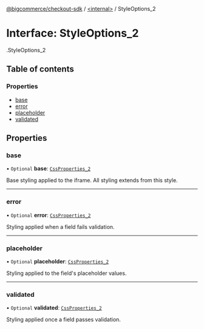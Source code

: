 [@bigcommerce/checkout-sdk](../README.md) / [<internal\>](../modules/internal_.md) / StyleOptions\_2

# Interface: StyleOptions\_2

[<internal>](../modules/internal_.md).StyleOptions_2

## Table of contents

### Properties

- [base](internal_.StyleOptions_2.md#base)
- [error](internal_.StyleOptions_2.md#error)
- [placeholder](internal_.StyleOptions_2.md#placeholder)
- [validated](internal_.StyleOptions_2.md#validated)

## Properties

### base

• `Optional` **base**: [`CssProperties_2`](internal_.CssProperties_2.md)

Base styling applied to the iframe. All styling extends from this style.

___

### error

• `Optional` **error**: [`CssProperties_2`](internal_.CssProperties_2.md)

Styling applied when a field fails validation.

___

### placeholder

• `Optional` **placeholder**: [`CssProperties_2`](internal_.CssProperties_2.md)

Styling applied to the field's placeholder values.

___

### validated

• `Optional` **validated**: [`CssProperties_2`](internal_.CssProperties_2.md)

Styling applied once a field passes validation.
